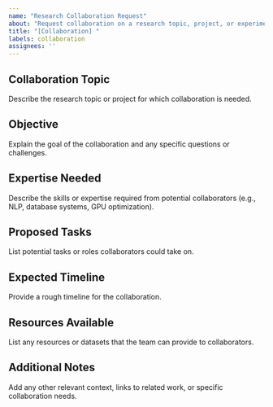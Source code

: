 ```yaml
---
name: "Research Collaboration Request"
about: "Request collaboration on a research topic, project, or experiment"
title: "[Collaboration] "
labels: collaboration
assignees: ''
---
```


## Collaboration Topic
Describe the research topic or project for which collaboration is needed.

## Objective
Explain the goal of the collaboration and any specific questions or challenges.

## Expertise Needed
Describe the skills or expertise required from potential collaborators (e.g., NLP, database systems, GPU optimization).

## Proposed Tasks
List potential tasks or roles collaborators could take on.

## Expected Timeline
Provide a rough timeline for the collaboration.

## Resources Available
List any resources or datasets that the team can provide to collaborators.

## Additional Notes
Add any other relevant context, links to related work, or specific collaboration needs.
